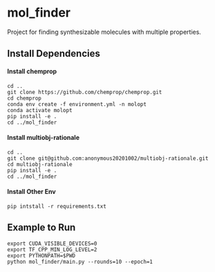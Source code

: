 # mol_finder
Project for finding synthesizable molecules with multiple properties.


## Install Dependencies

#### Install chemprop

    cd ..
    git clone https://github.com/chemprop/chemprop.git
    cd chemprop
    conda env create -f environment.yml -n molopt
    conda activate molopt
    pip install -e .
    cd ../mol_finder
    
#### Install multiobj-rationale

    cd ..
    git clone git@github.com:anonymous20201002/multiobj-rationale.git
    cd multiobj-rationale
    pip install -e .
    cd ../mol_finder
    
#### Install Other Env
    pip intstall -r requirements.txt
    

## Example to Run
    export CUDA_VISIBLE_DEVICES=0
    export TF_CPP_MIN_LOG_LEVEL=2
    export PYTHONPATH=$PWD
    python mol_finder/main.py --rounds=10 --epoch=1